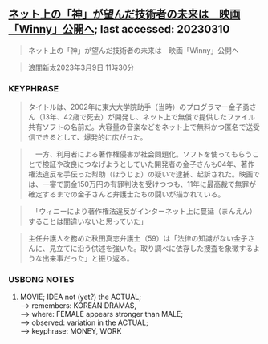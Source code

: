 ## [ネット上の「神」が望んだ技術者の未来は　映画「Winny」公開へ](https://www.asahi.com/articles/ASR336RXMR32PTIL00H.html?iref=comtop_Tech_science_02); last accessed: 20230310

> ネット上の「神」が望んだ技術者の未来は　映画「Winny」公開へ

> 浪間新太2023年3月9日 11時30分

### KEYPHRASE

> タイトルは、2002年に東大大学院助手（当時）のプログラマー金子勇さん（13年、42歳で死去）が開発し、ネット上で無償で提供したファイル共有ソフトの名前だ。大容量の音楽などをネット上で無料かつ匿名で送受信できるとして、爆発的に広がった。

>　一方、利用者による著作権侵害が社会問題化。ソフトを使ってもらうことで検証や改良につなげようとしていた開発者の金子さんも04年、著作権法違反を手伝った幇助（ほうじょ）の疑いで逮捕、起訴された。映画では、一審で罰金150万円の有罪判決を受けつつも、11年に最高裁で無罪が確定するまでの金子さんと弁護士たちの闘いが描かれている。

>　「ウィニーにより著作権法違反がインターネット上に蔓延（まんえん）することは間違いないと思っていた」

> 主任弁護人を務めた秋田真志弁護士（59）は「法律の知識がない金子さんに、見立てに沿う供述を強いた。取り調べに依存した捜査を象徴するような出来事だった」と振り返る。


### USBONG NOTES

1) MOVIE; IDEA not (yet?) the ACTUAL;<br/>
--> remembers: KOREAN DRAMAS,<br/>
--> where: FEMALE appears stronger than MALE;<br/>
--> observed: variation in the ACTUAL;<br/>
--> keyphrase: MONEY, WORK
